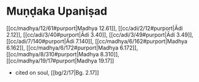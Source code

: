 # Muṇḍaka Upaniṣad

[[cc/madhya/12/61#purport|Madhya 12.61]], [[cc/adi/2/12#purport|Ādi 2.12]], [[cc/adi/3/40#purport|Ādi 3.40]], [[cc/adi/3/49#purport|Ādi 3.49]], [[cc/adi/7/140#purport|Ādi 7.140]], [[cc/madhya/6/162#purport|Madhya 6.162]], [[cc/madhya/6/172#purport|Madhya 6.172]], [[cc/madhya/8/310#purport|Madhya 8.310]], [[cc/madhya/19/17#purport|Madhya 19.17]]

* cited on soul, [[bg/2/17|Bg. 2.17]]
